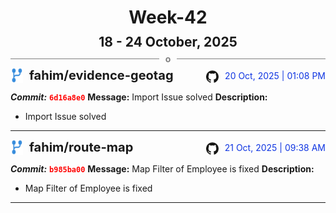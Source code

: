 <h1 style="text-align:center; margin-bottom:10px">Week-42</h1>
<h2 style="text-align:center; margin:0px">18 - 24 October, 2025</h2>
<div style="display: flex; align-items: center; justify-content: center;">
  <hr style="flex: 1; background-color: gray;" />
  <span style="padding: 0 10px;font-weight:bold; color:gray">o</span>
  <hr style="flex: 1; background-color: gray;" />
</div>

<div style="display: flex; justify-content: space-between; align-items:end;">
  <div style="display:flex">
      <img src="../assets/branch.svg" alt="GitHub Logo"  style="width:20px; margin:0 10px 0 0">
      <h3 style="margin: 0; padding:0; font-weight: bold; font-size:20px;">fahim/evidence-geotag</h3>
  </div>
  <div style="display:flex">
  <img src="../assets/github.svg" alt="GitHub Logo" style="width:20px">
    <span style="color:rgb(16, 54, 226); text-align: right; margin:0 0 0 10px; padding:0px;">20 Oct, 2025 | 01:08 PM</span>
  </div>
</div>

**_Commit:_** <code style="color: red; font-weight: bold;">6d16a8e0</code>
**Message:** Import Issue solved
**Description:**
- Import Issue solved
---
<div style="display: flex; justify-content: space-between; align-items:end;">
  <div style="display:flex">
      <img src="../assets/branch.svg" alt="GitHub Logo"  style="width:20px; margin:0 10px 0 0">
      <h3 style="margin: 0; padding:0; font-weight: bold; font-size:20px;">fahim/route-map</h3>
  </div>
  <div style="display:flex">
  <img src="../assets/github.svg" alt="GitHub Logo" style="width:20px">
    <span style="color:rgb(16, 54, 226); text-align: right; margin:0 0 0 10px; padding:0px;">21 Oct, 2025 | 09:38 AM</span>
  </div>
</div>

**_Commit:_** <code style="color: red; font-weight: bold;">b985ba00</code>
**Message:** Map Filter of Employee is fixed
**Description:**
- Map Filter of Employee is fixed
---
